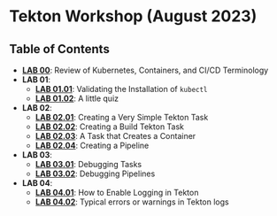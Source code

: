 # Tekton Workshop (August 2023)

## Table of Contents

* **[LAB 00](labs/00-01-tekton-intro.md)**: Review of Kubernetes, Containers, and CI/CD Terminology
* **LAB 01**:
    * **[LAB 01.01](labs/01-01-install-tekton.md)**: Validating the Installation of `kubectl`
    * **[LAB 01.02](labs/01-02-quiz.md)**: A little quiz
* **LAB 02**:
    * **[LAB 02.01](labs/02-01-hello-task.md)**: Creating a Very Simple Tekton Task
    * **[LAB 02.02](labs/02-02-clone-sources-task.md)**: Creating a Build Tekton Task
    * **[LAB 02.03](labs/02-03-create-deploy-container-task.md)**: A Task that Creates a Container
    * **[LAB 02.04](labs/02-04-create-pipeline.md)**: Creating a Pipeline
* **LAB 03**:
    * **[LAB 03.01](labs/03-01-debugging-tasks.md)**: Debugging Tasks
    * **[LAB 03.02](labs/03-02-debugging-pipelines.md)**: Debugging Pipelines
* **LAB 04**:
    * **[LAB 04.01](labs/04-01-enabling-logging.md)**: How to Enable Logging in Tekton
    * **[LAB 04.02](labs/04-02-common-issues.md)**: Typical errors or warnings in Tekton logs
